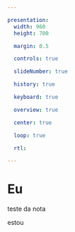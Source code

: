```yaml
---

presentation:
  width: 960
  height: 700

  margin: 0.5

  controls: true

  slideNumber: true

  history: true

  keyboard: true

  overview: true

  center: true

  loop: true

  rtl: 

---
```


<!-- slide  -->
# Eu
<!-- slide  -->
teste da nota
<!-- slide vertical=true -->
estou
